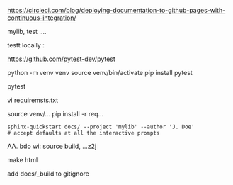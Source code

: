 https://circleci.com/blog/deploying-documentation-to-github-pages-with-continuous-integration/

mylib, test ....

testt locally : 

https://github.com/pytest-dev/pytest

python -m venv venv
source venv/bin/activate
pip install pytest

pytest

vi requiremsts.txt

source venv/...
pip install -r req...


    sphinx-quickstart docs/ --project 'mylib' --author 'J. Doe'
    # accept defaults at all the interactive prompts

AA. bdo wi: source build, ...z2j

make html

add docs/_build to gitignore
